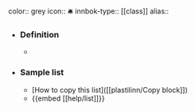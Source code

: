 color:: grey
icon:: 🛎️
innbok-type:: [[class]]
alias:: 

- ### Definition 
  - 
- ### Sample list
  - [How to copy this list]([[plastilinn/Copy block]])
  - {{embed [[help/list]]}}



